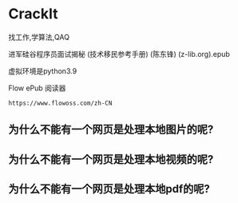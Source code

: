# CrackIt
找工作,学算法,QAQ

进军硅谷程序员面试揭秘 (技术移民参考手册) (陈东锋) (z-lib.org).epub

虚拟环境是python3.9

Flow ePub 阅读器
```url
https://www.flowoss.com/zh-CN
```
## 为什么不能有一个网页是处理本地图片的呢?
## 为什么不能有一个网页是处理本地视频的呢?
## 为什么不能有一个网页是处理本地pdf的呢?
